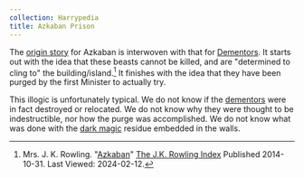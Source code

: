 ```yaml
---
collection: Harrypedia
title: Azkaban Prison
---
```


The [origin story][RIA] for Azkaban is interwoven with that for [Dementors]. It starts out with the idea that these beasts cannot be killed, and are "determined to cling to" the building/island.[^240212-2] It finishes with the idea that they have been purged by the first Minister to actually try.

This illogic is unfortunately typical. We do not know if the [dementors] were in fact destroyed or relocated. We do not know why they were thought to be indestructible, nor how the purge was accomplished. We do not know what was done with the [dark magic] residue embedded in the walls.

[dark magic]: /harrypedia/magic/dark/
[Dementors]: /harrypedia/non-beings/dementor/
[dementors]: /harrypedia/non-beings/dementor/

[^240212-2]:
    Mrs. J. K. Rowling.
    "[Azkaban][RIA]"
    [The J.K. Rowling Index]
    Published 2014-10-31. Last Viewed: 2024-02-12.

[RIA]: https://www.rowlingindex.org/work/azkpm/
[The J.K. Rowling Index]: https://www.rowlingindex.org/
